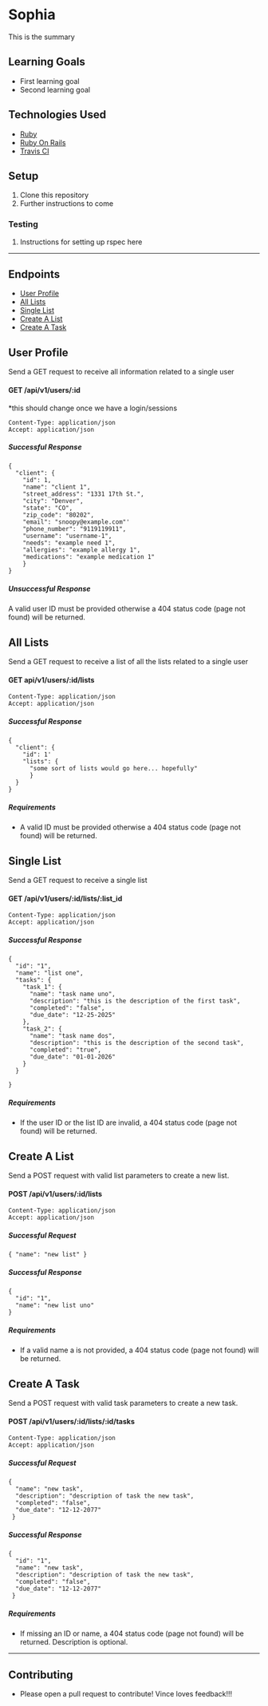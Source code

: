 # Sophia
This is the summary

## Learning Goals
  - First learning goal
  - Second learning goal

## Technologies Used
  - [Ruby](https://ruby-doc.org/)
  - [Ruby On Rails](https://guides.rubyonrails.org/)
  - [Travis CI](https://travis-ci.org)

## Setup
1. Clone this repository
2. Further instructions to come

  ### Testing
  1. Instructions for setting up rspec here

---

## Endpoints
  - [User Profile](#user-profile)
  - [All Lists](#all-lists)
  - [Single List](#single-list)
  - [Create A List](#create-a-list)
  - [Create A Task](#create-a-task)

## User Profile
Send a GET request to receive all information related to a single user

  #### GET /api/v1/users/:id
   *this should change once we have a login/sessions
  ```
  Content-Type: application/json
  Accept: application/json
  ```

  ##### Successful Response
  ```
  { 
    "client": {
      "id": 1,
      "name": "client 1",
      "street_address": "1331 17th St.",
      "city": "Denver",
      "state": "CO",
      "zip_code": "80202",
      "email": "snoopy@example.com"'
      "phone_number": "9119119911",
      "username": "username-1",
      "needs": "example need 1",
      "allergies": "example allergy 1",
      "medications": "example medication 1"
      }
  }
  ```
  ##### Unsuccessful Response
  A valid user ID must be provided otherwise a 404 status code (page not found) will be returned.

## All Lists
Send a GET request to receive a list of all the lists related to a single user

  #### GET api/v1/users/:id/lists
  ```
  Content-Type: application/json
  Accept: application/json
  ```

  ##### Successful Response
  ```
  { 
    "client": {
      "id": 1'
      "lists": {
        "some sort of lists would go here... hopefully"
        }
    }
  }
  ```

  ##### Requirements
  - A valid ID must be provided otherwise a 404 status code (page not found) will be returned.

## Single List

Send a GET request to receive a single list

  #### GET /api/v1/users/:id/lists/:list_id
  ```
  Content-Type: application/json
  Accept: application/json
  ```

  ##### Successful Response
  ```
  {
    "id": "1",
    "name": "list one",
    "tasks": {
      "task_1": {
        "name": "task name uno",
        "description": "this is the description of the first task",
        "completed": "false",
        "due_date": "12-25-2025"
      },
      "task_2": {
        "name": "task name dos",
        "description": "this is the description of the second task",
        "completed": "true",
        "due_date": "01-01-2026"
      }
    }

  }
  ```

  ##### Requirements
  -  If the user ID or the list ID are invalid, a 404 status code (page not found) will be returned.

## Create A List

Send a POST request with valid list parameters to create a new list.

  #### POST /api/v1/users/:id/lists
  ```
  Content-Type: application/json
  Accept: application/json
  ```

  ##### Successful Request
  ```
  { "name": "new list" }
  ```

  ##### Successful Response
  ```
  {
    "id": "1",
    "name": "new list uno"
  }
  ```

  ##### Requirements
  - If a valid name a is not provided, a 404 status code (page not found) will be returned.

## Create A Task

Send a POST request with valid task parameters to create a new task.

  #### POST /api/v1/users/:id/lists/:id/tasks
  ```
  Content-Type: application/json
  Accept: application/json
  ```

  ##### Successful Request
  ```
  { 
    "name": "new task",
    "description": "description of task the new task",
    "completed": "false",
    "due_date": "12-12-2077"
   }
  ```

  ##### Successful Response
  ```
  { 
    "id": "1",
    "name": "new task",
    "description": "description of task the new task",
    "completed": "false",
    "due_date": "12-12-2077"
   }
  ```

  ##### Requirements
  - If missing an ID or name,  a 404 status code (page not found) will be returned. Description is optional.
----------

## Contributing
   - Please open a pull request to contribute! Vince loves feedback!!!
